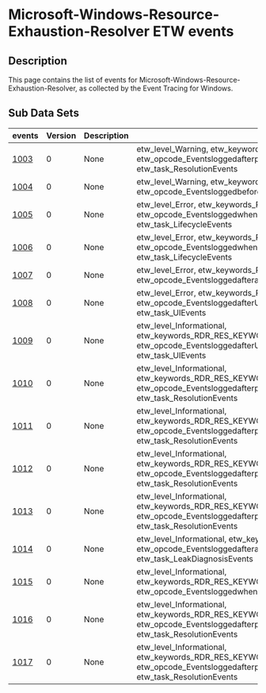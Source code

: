 # Microsoft-Windows-Resource-Exhaustion-Resolver ETW events

## Description
This page contains the list of events for Microsoft-Windows-Resource-Exhaustion-Resolver, as collected by the Event Tracing for Windows.

## Sub Data Sets
|events|Version|Description|Tags|
|---|---|---|---|
|[1003](events/event-1003.md)|0|None|etw_level_Warning, etw_keywords_RDR_RES_KEYWORD_MEMORY_EXHAUSTION, etw_opcode_Eventsloggedafterperformingtheresolutionactions, etw_task_ResolutionEvents|
|[1004](events/event-1004.md)|0|None|etw_level_Warning, etw_keywords_RDR_RES_KEYWORD_MEMORY_EXHAUSTION, etw_opcode_EventsloggedbeforeUIislaunched., etw_task_UIEvents|
|[1005](events/event-1005.md)|0|None|etw_level_Error, etw_keywords_RDR_RES_KEYWORD_LIFECYCLE, etw_opcode_Eventsloggedwhentheresourceexhaustionresolverisstarted., etw_task_LifecycleEvents|
|[1006](events/event-1006.md)|0|None|etw_level_Error, etw_keywords_RDR_RES_KEYWORD_LIFECYCLE, etw_opcode_Eventsloggedwhentheresourceexhaustionresolverisstopped., etw_task_LifecycleEvents|
|[1007](events/event-1007.md)|0|None|etw_level_Error, etw_keywords_RDR_RES_KEYWORD_LIFECYCLE, etw_opcode_Eventsloggedafteramemoryallocation., etw_task_LifecycleEvents|
|[1008](events/event-1008.md)|0|None|etw_level_Error, etw_keywords_RDR_RES_KEYWORD_MEMORY_EXHAUSTION, etw_opcode_EventsloggedafterUIislaunchedorafteranattempttolaunchtheUIismade., etw_task_UIEvents|
|[1009](events/event-1009.md)|0|None|etw_level_Informational, etw_keywords_RDR_RES_KEYWORD_MEMORY_EXHAUSTION, etw_opcode_EventsloggedafterUIislaunchedorafteranattempttolaunchtheUIismade., etw_task_UIEvents|
|[1010](events/event-1010.md)|0|None|etw_level_Informational, etw_keywords_RDR_RES_KEYWORD_MEMORY_EXHAUSTION, etw_opcode_Eventsloggedafterperformingtheresolutionactions, etw_task_ResolutionEvents|
|[1011](events/event-1011.md)|0|None|etw_level_Informational, etw_keywords_RDR_RES_KEYWORD_MEMORY_EXHAUSTION, etw_opcode_Eventsloggedafterperformingtheresolutionactions, etw_task_ResolutionEvents|
|[1012](events/event-1012.md)|0|None|etw_level_Informational, etw_keywords_RDR_RES_KEYWORD_MEMORY_EXHAUSTION, etw_opcode_Eventsloggedafterperformingtheresolutionactions, etw_task_ResolutionEvents|
|[1013](events/event-1013.md)|0|None|etw_level_Informational, etw_keywords_RDR_RES_KEYWORD_MEMORY_EXHAUSTION, etw_opcode_Eventsloggedafterperformingtheresolutionactions, etw_task_ResolutionEvents|
|[1014](events/event-1014.md)|0|None|etw_level_Informational, etw_keywords_RDR_RES_KEYWORD_LEAK_DIAGNOSIS, etw_opcode_Eventsloggedafteranattempttolaunchtheleakdiagnoserismade., etw_task_LeakDiagnosisEvents|
|[1015](events/event-1015.md)|0|None|etw_level_Informational, etw_keywords_RDR_RES_KEYWORD_MEMORY_EXHAUSTION, etw_opcode_Eventsloggedwhendiagnosisisstarted., etw_task_ResolutionEvents|
|[1016](events/event-1016.md)|0|None|etw_level_Informational, etw_keywords_RDR_RES_KEYWORD_MEMORY_EXHAUSTION, etw_opcode_Eventsloggedafterperformingtheresolutionactions, etw_task_ResolutionEvents|
|[1017](events/event-1017.md)|0|None|etw_level_Informational, etw_keywords_RDR_RES_KEYWORD_MEMORY_EXHAUSTION, etw_opcode_Eventsloggedafterperformingtheresolutionactions, etw_task_ResolutionEvents|
